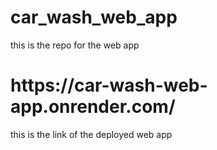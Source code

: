 # car_wash_web_app
this is the repo for the web app
<h1>https://car-wash-web-app.onrender.com/</h1>
this is the link of the deployed web app
